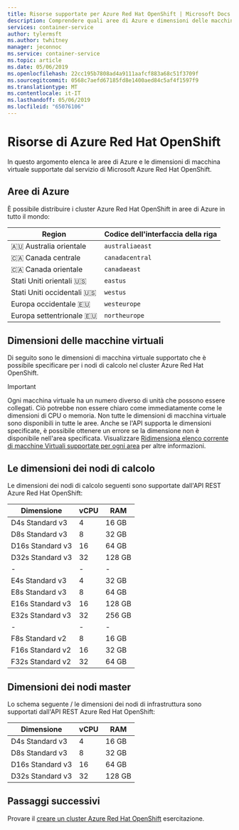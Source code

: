 ```yaml
---
title: Risorse supportate per Azure Red Hat OpenShift | Microsoft Docs
description: Comprendere quali aree di Azure e dimensioni delle macchine virtuali sono supportati da Microsoft Azure Red Hat OpenShift.
services: container-service
author: tylermsft
ms.author: twhitney
manager: jeconnoc
ms.service: container-service
ms.topic: article
ms.date: 05/06/2019
ms.openlocfilehash: 22cc195b7808ad4a9111aafcf883a68c51f3709f
ms.sourcegitcommit: 0568c7aefd67185fd8e1400aed84c5af4f1597f9
ms.translationtype: MT
ms.contentlocale: it-IT
ms.lasthandoff: 05/06/2019
ms.locfileid: "65076106"
---
```

# <a name="azure-red-hat-openshift-resources"></a>Risorse di Azure Red Hat OpenShift

In questo argomento elenca le aree di Azure e le dimensioni di macchina virtuale supportate dal servizio di Microsoft Azure Red Hat OpenShift.

## <a name="azure-regions"></a>Aree di Azure

È possibile distribuire i cluster Azure Red Hat OpenShift in aree di Azure in tutto il mondo:

|Region|Codice dell'interfaccia della riga|
|-|-|
|🇦🇺 Australia orientale|`australiaeast`|
|🇨🇦 Canada centrale|`canadacentral`|
|🇨🇦 Canada orientale|`canadaeast`|
|Stati Uniti orientali 🇺🇸|`eastus`|
|Stati Uniti occidentali 🇺🇸|`westus`|
|Europa occidentale 🇪🇺|`westeurope`|
|Europa settentrionale 🇪🇺|`northeurope`|

## <a name="virtual-machine-sizes"></a>Dimensioni delle macchine virtuali

Di seguito sono le dimensioni di macchina virtuale supportato che è possibile specificare per i nodi di calcolo nel cluster Azure Red Hat OpenShift.

> [!Important]
> Ogni macchina virtuale ha un numero diverso di unità che possono essere collegati. Ciò potrebbe non essere chiaro come immediatamente come le dimensioni di CPU o memoria.
> Non tutte le dimensioni di macchina virtuale sono disponibili in tutte le aree. Anche se l'API supporta le dimensioni specificate, è possibile ottenere un errore se la dimensione non è disponibile nell'area specificata.
> Visualizzare [Ridimensiona elenco corrente di macchine Virtuali supportate per ogni area](https://azure.microsoft.com/global-infrastructure/services/?products=virtual-machines) per altre informazioni.

## <a name="compute-node-sizes"></a>Le dimensioni dei nodi di calcolo

Le dimensioni dei nodi di calcolo seguenti sono supportate dall'API REST Azure Red Hat OpenShift:

|Dimensione|vCPU|RAM|
|-|-|-|
|D4s Standard v3|4|16 GB|
|D8s Standard v3|8|32 GB|
|D16s Standard v3|16|64 GB|
|D32s Standard v3|32|128 GB|
|-|-|-|
|E4s Standard v3|4|32 GB|
|E8s Standard v3|8|64 GB|
|E16s Standard v3|16|128 GB|
|E32s Standard v3|32|256 GB|
|-|-|-|
|F8s Standard v2|8|16 GB|
|F16s Standard v2|16|32 GB|
|F32s Standard v2|32|64 GB|

## <a name="master-node-sizes"></a>Dimensioni dei nodi master

Lo schema seguente / le dimensioni dei nodi di infrastruttura sono supportati dall'API REST Azure Red Hat OpenShift:

|Dimensione|vCPU|RAM|
|-|-|-|
|D4s Standard v3|4|16 GB|
|D8s Standard v3|8|32 GB|
|D16s Standard v3|16|64 GB|
|D32s Standard v3|32|128 GB|

## <a name="next-steps"></a>Passaggi successivi

Provare il [creare un cluster Azure Red Hat OpenShift](tutorial-create-cluster.md) esercitazione.